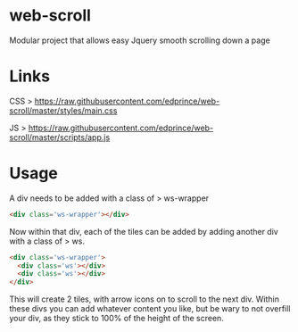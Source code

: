# web-scroll
Modular project that allows easy Jquery smooth scrolling down a page

Links
=====
CSS > https://raw.githubusercontent.com/edprince/web-scroll/master/styles/main.css

JS > https://raw.githubusercontent.com/edprince/web-scroll/master/scripts/app.js

Usage
=====
A div needs to be added with a class of > ws-wrapper

```html
<div class='ws-wrapper'></div>
```
Now within that div, each of the tiles can be added by adding another
div with a class of > ws.

```html
<div class='ws-wrapper'>
  <div class='ws'></div>
  <div class='ws'></div>
</div>
```

This will create 2 tiles, with arrow icons on to scroll to the next div.
Within these divs you can add whatever content you like, but be wary to 
not overfill your div, as they stick to 100% of the height of the screen.
